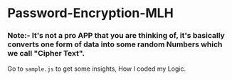 # Password-Encryption-MLH
### Note:- It's not a pro APP that you are thinking of, it's basically converts one form of data into some random Numbers which we call "Cipher Text".
Go to `sample.js` to get some insights, How I coded my Logic.
